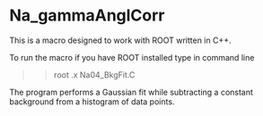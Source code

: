 # Na_gammaAnglCorr

This is a macro designed to work with ROOT written in C++. 

To run the macro if you have ROOT installed type in command line 
>> root .x Na04_BkgFit.C

The program performs a Gaussian fit while subtracting a constant background from a histogram of data points. 

